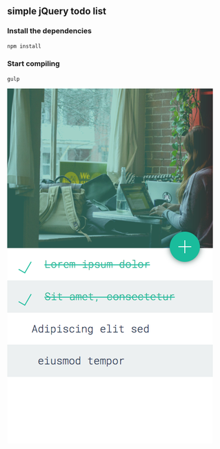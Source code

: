 ## simple jQuery todo list

### Install the dependencies

```javascript
npm install
```


### Start compiling

```javascript
gulp
```

![screen](https://raw.githubusercontent.com/kierski/jquery-simple-todo/master/screen.png)

